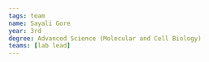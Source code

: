 ```yaml
---
tags: team
name: Sayali Gore
year: 3rd
degree: Advanced Science (Molecular and Cell Biology)
teams: [lab lead]
---
```

